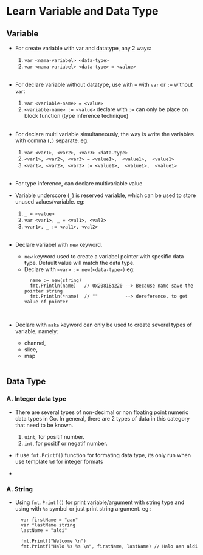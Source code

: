 # Learn Variable and Data Type
## Variable
* For create variable with var and datatype, any 2 ways: 

    1. `var <nama-variabel> <data-type>`
    2. `var <nama-variabel> <data-type> = <value>`
    <br/>

* For declare variable without datatype, use with `=` with `var` or `:=` without `var`: 
    1. `var <variable-name> = <value>`
    2. `<variable-name> := <value>`    declare with `:=` can only be place on block function (type inference technique)
    <br/>

* For declare multi variable simultaneously, the way is write the variables with comma (`,`) separate. eg:
    1. `var <var1>, <var2>, <var3> <data-type>` 
    1. `<var1>, <var2>, <var3> = <value1>,  <value1>,  <value1>`
    1. `<var1>, <var2>, <var3> := <value1>,  <value1>,  <value1>`
    <br/>

* For type inference, can declare multivariable value
    <br/>

* Variable underscore (`_`) is reserved variable, which can be used to store unused values/variable. eg:
    1. `_ = <value>`
    1. `var <var1>, _ = <val1>, <val2> `
    1. `<var1>, _ := <val1>, <val2> `
    <br/>

* Declare variabel with `new` keyword.
  - `new` keyword used to create a variabel pointer with spesific data type. Default value will match the data type.
  - Declare with `<var> := new(<data-type>)` eg:
    ~~~
      name := new(string)
      fmt.Println(name)   // 0x20818a220 --> Because name save the pointer string 
      fmt.Println(*name)  // ""          --> dereference, to get value of pointer
    ~~~
  <br/>

* Declare with `make` keyword can only be used to create several types of variable, namely:

  - channel,
  - slice,
  - map
  <br/>


## Data Type

### A. Integer data type
- There are several types of non-decimal or non floating point numeric data types in Go. In general, there are 2 types of data in this category that need to be known.
  
  1. `uint`, for positif number.
  1. `int`, for positif or negatif number.

- if use `fmt.Printf()` function for formating data type, its only run when use template `%d` for integer formats

- 


### A. String
* Using `fmt.Printf()` for print variable/argument with string type and using with `%s` symbol or just print string argument. eg :
  ~~~ 
    var firstName = "aan"
    var *lastName string
    lastName = "aldi"
    
    fmt.Printf("Welcome \n")
    fmt.Printf("Halo %s %s \n", firstName, lastName) // Halo aan aldi 


  ~~~
